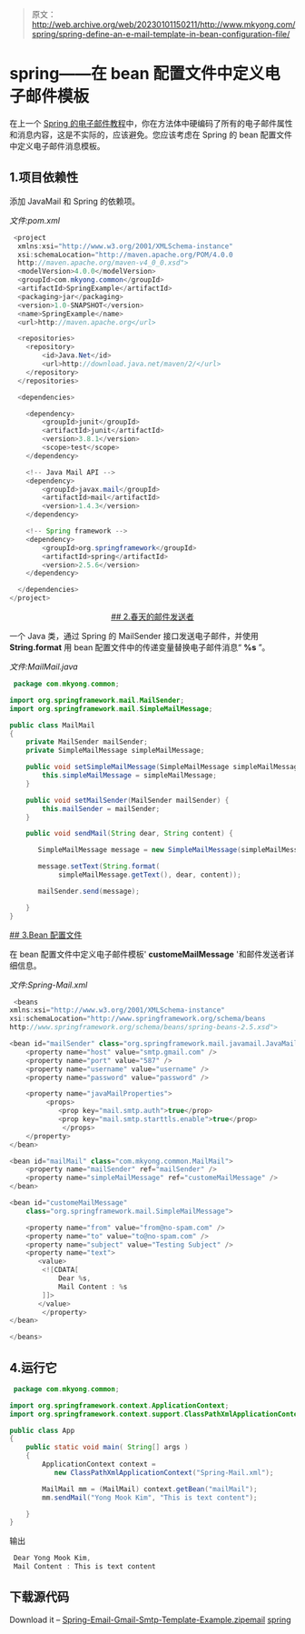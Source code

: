 > 原文：<http://web.archive.org/web/20230101150211/http://www.mkyong.com/spring/spring-define-an-e-mail-template-in-bean-configuration-file/>

# spring——在 bean 配置文件中定义电子邮件模板

在上一个 [Spring 的电子邮件教程](http://web.archive.org/web/20190210101654/http://www.mkyong.com/spring/spring-sending-e-mail-via-gmail-smtp-server-with-mailsender/)中，你在方法体中硬编码了所有的电子邮件属性和消息内容，这是不实际的，应该避免。您应该考虑在 Spring 的 bean 配置文件中定义电子邮件消息模板。

## 1.项目依赖性

添加 JavaMail 和 Spring 的依赖项。

*文件:pom.xml*

```java
 <project  
  xmlns:xsi="http://www.w3.org/2001/XMLSchema-instance"
  xsi:schemaLocation="http://maven.apache.org/POM/4.0.0 
  http://maven.apache.org/maven-v4_0_0.xsd">
  <modelVersion>4.0.0</modelVersion>
  <groupId>com.mkyong.common</groupId>
  <artifactId>SpringExample</artifactId>
  <packaging>jar</packaging>
  <version>1.0-SNAPSHOT</version>
  <name>SpringExample</name>
  <url>http://maven.apache.org</url>

  <repositories>
  	<repository>
  		<id>Java.Net</id>
  		<url>http://download.java.net/maven/2/</url>
  	</repository>
  </repositories>

  <dependencies>

    <dependency>
        <groupId>junit</groupId>
        <artifactId>junit</artifactId>
        <version>3.8.1</version>
        <scope>test</scope>
    </dependency>

    <!-- Java Mail API -->
    <dependency>
	    <groupId>javax.mail</groupId>
	    <artifactId>mail</artifactId>
	    <version>1.4.3</version>
    </dependency>

    <!-- Spring framework -->
    <dependency>
     	<groupId>org.springframework</groupId>
	    <artifactId>spring</artifactId>
	    <version>2.5.6</version>
    </dependency>

  </dependencies>
</project> 
```

 <ins class="adsbygoogle" style="display:block; text-align:center;" data-ad-format="fluid" data-ad-layout="in-article" data-ad-client="ca-pub-2836379775501347" data-ad-slot="6894224149">## 2.春天的邮件发送者

一个 Java 类，通过 Spring 的 MailSender 接口发送电子邮件，并使用 **String.format** 用 bean 配置文件中的传递变量替换电子邮件消息“ **%s** ”。

*文件:MailMail.java*

```java
 package com.mkyong.common;

import org.springframework.mail.MailSender;
import org.springframework.mail.SimpleMailMessage;

public class MailMail
{
	private MailSender mailSender;
	private SimpleMailMessage simpleMailMessage;

	public void setSimpleMailMessage(SimpleMailMessage simpleMailMessage) {
		this.simpleMailMessage = simpleMailMessage;
	}

	public void setMailSender(MailSender mailSender) {
		this.mailSender = mailSender;
	}

	public void sendMail(String dear, String content) {

	   SimpleMailMessage message = new SimpleMailMessage(simpleMailMessage);

	   message.setText(String.format(
			simpleMailMessage.getText(), dear, content));

	   mailSender.send(message);

	}	
} 
```

 <ins class="adsbygoogle" style="display:block" data-ad-client="ca-pub-2836379775501347" data-ad-slot="8821506761" data-ad-format="auto" data-ad-region="mkyongregion">## 3.Bean 配置文件

在 bean 配置文件中定义电子邮件模板' **customeMailMessage** '和邮件发送者详细信息。

*文件:Spring-Mail.xml*

```java
 <beans 
xmlns:xsi="http://www.w3.org/2001/XMLSchema-instance"
xsi:schemaLocation="http://www.springframework.org/schema/beans
http://www.springframework.org/schema/beans/spring-beans-2.5.xsd">

<bean id="mailSender" class="org.springframework.mail.javamail.JavaMailSenderImpl">
	<property name="host" value="smtp.gmail.com" />
	<property name="port" value="587" />
	<property name="username" value="username" />
	<property name="password" value="password" />

	<property name="javaMailProperties">
	     <props>
           	<prop key="mail.smtp.auth">true</prop>
           	<prop key="mail.smtp.starttls.enable">true</prop>
       	     </props>
	</property>
</bean>

<bean id="mailMail" class="com.mkyong.common.MailMail">
	<property name="mailSender" ref="mailSender" />
	<property name="simpleMailMessage" ref="customeMailMessage" />
</bean>

<bean id="customeMailMessage"
	class="org.springframework.mail.SimpleMailMessage">

	<property name="from" value="from@no-spam.com" />
	<property name="to" value="to@no-spam.com" />
	<property name="subject" value="Testing Subject" />
	<property name="text">
	   <value>
		<![CDATA[
			Dear %s,
			Mail Content : %s
		]]>
	   </value>
        </property>
</bean>

</beans> 
```

## 4.运行它

```java
 package com.mkyong.common;

import org.springframework.context.ApplicationContext;
import org.springframework.context.support.ClassPathXmlApplicationContext;

public class App 
{
    public static void main( String[] args )
    {
    	ApplicationContext context = 
           new ClassPathXmlApplicationContext("Spring-Mail.xml");

    	MailMail mm = (MailMail) context.getBean("mailMail");
        mm.sendMail("Yong Mook Kim", "This is text content");

    }
} 
```

输出

```java
 Dear Yong Mook Kim,
 Mail Content : This is text content 
```

## 下载源代码

Download it – [Spring-Email-Gmail-Smtp-Template-Example.zip](http://web.archive.org/web/20190210101654/http://www.mkyong.com/wp-content/uploads/2010/03/Spring-Email-Gmail-Smtp-Template-Example.zip)[email](http://web.archive.org/web/20190210101654/http://www.mkyong.com/tag/email/) [spring](http://web.archive.org/web/20190210101654/http://www.mkyong.com/tag/spring/)







